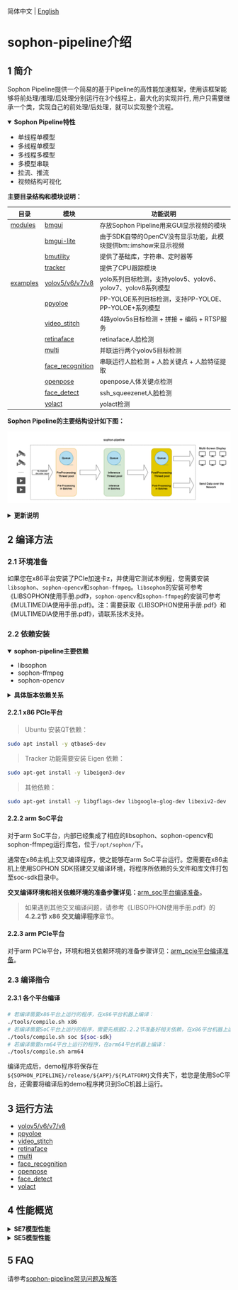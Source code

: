 简体中文 | [English](README_en.md)

# sophon-pipeline介绍

## 1 简介

Sophon Pipeline提供一个简易的基于Pipeline的高性能加速框架，使用该框架能够将前处理/推理/后处理分别运行在3个线程上，最大化的实现并行, 用户只需要继承一个类，实现自己的前处理/后处理，就可以实现整个流程。

<details open>
<summary><b> Sophon Pipeline特性</b></summary>

- 单线程单模型
- 多线程单模型
- 多线程多模型
- 多模型串联
- 拉流、推流
- 视频结构可视化

</details>

**主要目录结构和模块说明：**

| 目录                   | 模块                                            | 功能说明                                                     |
| ---------------------- | ----------------------------------------------- | ------------------------------------------------------------ |
| [modules](./modules)   | [bmgui](./modules/bmgui)                        | 存放Sophon Pipeline用来GUI显示视频的模块                     |
|                        | [bmgui-lite](./modules/bmgui-lite)              | 由于SDK自带的OpenCV没有显示功能，此模块提供bm::imshow来显示视频 |
|                        | [bmutility](./modules/bmutility)                | 提供了基础库，字符串、定时器等                               |
|                        | [tracker](./modules/tracker)                    | 提供了CPU跟踪模块                                            |
| [examples](./examples) | [yolov5/v6/v7/v8](./examples/yolov5)            | yolo系列目标检测，支持yolov5、yolov6、yolov7、yolov8系列模型 |
|                        | [ppyoloe](./examples/ppyoloe)                   | PP-YOLOE系列目标检测，支持PP-YOLOE、PP-YOLOE+系列模型        |
|                        | [video_stitch](./examples/video_stitch)         | 4路yolov5s目标检测 + 拼接 + 编码 + RTSP服务                  |
|                        | [retinaface](./examples/retinaface)             | retinaface人脸检测                                           |
|                        | [multi](./examples/multi)                       | 并联运行两个yolov5目标检测                                   |
|                        | [face_recognition](./examples/face_recognition) | 串联运行人脸检测 + 人脸关键点 + 人脸特征提取                 |
|                        | [openpose](./examples/openpose)                 | openpose人体关键点检测                                       |
|                        | [face_detect](./examples/face_detect)           | ssh_squeezenet人脸检测                                       |
|                        | [yolact](./examples/yolact)                     | yolact检测                                                   |

**Sophon Pipeline的主要结构设计如下图：** 

![**avatar**](./docs/pics/sophon-pipeline.png)


<details>
<summary><b> 更新说明</b></summary>


| 版本  | 说明 |
|:---------: |:------------|
| **v0.3.7** | 添加yolact例程，适配1684x(x86 PCIe、SoC、arm PCIe)，1684(x86 PCIe、SoC、arm PCIe)；添加yolov5_opt、yolov7_opt模型 |
| **v0.3.5** | 添加ppyoloe例程，适配1684x(x86 PCIe、SoC、arm PCIe)，1684(x86 PCIe、SoC、arm PCIe) |
| **v0.3.4** | 添加yolov6、yolov7、yolov8例程，适配1684x(x86 PCIe、SoC)，1684(x86 PCIe、SoC)；添加1684x fp16模型；所有例程适配1684/1684X arm PCIe(银河麒麟V10) |
| **v0.3.1** | 添加openpose、face_detect例程，适配1684x(x86 PCIe、SoC)，1684(x86 PCIe、SoC) |
| **v0.3.0** | 添加multi、face_recognition例程，适配1684x(x86 PCIe、SoC)，1684(x86 PCIe、SoC) |
| **v0.2.0** | 添加retinaface例程，适配1684x(x86 PCIe、SoC)，1684(x86 PCIe、SoC) |
| **v0.1.2** | 添加yolov5、video_stitch例程，适配1684x(x86 PCIe、SoC)，1684(x86 PCIe、SoC) |

</details>



## 2 编译方法

### 2.1 环境准备

如果您在x86平台安装了PCIe加速卡z，并使用它测试本例程，您需要安装 `libsophon`、`sophon-opencv`和`sophon-ffmpeg`。`libsophon`的安装可参考《LIBSOPHON使用手册.pdf》，`sophon-opencv`和`sophon-ffmpeg`的安装可参考《MULTIMEDIA使用手册.pdf》。注：需要获取《LIBSOPHON使用手册.pdf》和《MULTIMEDIA使用手册.pdf》，请联系技术支持。

### 2.2 依赖安装

<details open>
<summary><b>sophon-pipeline主要依赖 </b></summary>

- libsophon
- sophon-ffmpeg
- sophon-opencv

</details>

<details>
<summary><b>具体版本依赖关系</b></summary>

| sophon-pipeline版本 | 依赖libsophon版本 | 依赖sophon-ffmpeg版本 | 依赖sophon-opencv版本 |
| :-----------------: | :---------------: | :-------------------: | :-------------------: |
|     **v0.3.7**      |      >=0.4.7      |        >=0.6.2        |        >=0.6.2        |
|     **v0.3.5**      |      >=0.4.6      |        >=0.6.0        |        >=0.6.0        |
|     **v0.3.4**      |      >=0.4.4      |        >=0.5.1        |        >=0.5.1        |
|     **v0.3.4**      |      >=0.4.4      |        >=0.5.1        |        >=0.5.1        |
|     **v0.3.1**      |      >=0.4.3      |        >=0.5.0        |        >=0.5.0        |
|     **v0.2.0**      |      >=0.4.2      |        >=0.4.0        |        >=0.4.0        |
|     **v0.1.2**      |      >=0.4.1      |        >=0.3.1        |        >=0.3.1        |

</details>


#### 2.2.1 x86 PCIe平台

> Ubuntu 安装QT依赖：
````bash
sudo apt install -y qtbase5-dev
````

> Tracker 功能需要安装 Eigen 依赖：
```bash
sudo apt-get install -y libeigen3-dev
```

> 其他依赖：

```bash
sudo apt-get install -y libgflags-dev libgoogle-glog-dev libexiv2-dev
```

#### 2.2.2 arm SoC平台

对于arm SoC平台，内部已经集成了相应的libsophon、sophon-opencv和sophon-ffmpeg运行库包，位于`/opt/sophon/`下。

通常在x86主机上交叉编译程序，使之能够在arm SoC平台运行。您需要在x86主机上使用SOPHON SDK搭建交叉编译环境，将程序所依赖的头文件和库文件打包至soc-sdk目录中。

**交叉编译环境和相关依赖环境的准备步骤详见：**[arm_soc平台编译准备](./docs/docs_zh/arm_soc.md)。

> 如果遇到其他交叉编译问题，请参考《LIBSOPHON使用手册.pdf》的**4.2.2节 x86 交叉编译程序**章节。

#### 2.2.3 arm PCIe平台

对于arm PCIe平台，环境和相关依赖环境的准备步骤详见：[arm_pcie平台编译准备](./docs/docs_zh/arm_pcie.md)。

### 2.3 编译指令

#### 2.3.1 各个平台编译

``` bash
# 若编译需要x86平台上运行的程序，在x86平台机器上编译：
./tools/compile.sh x86 
# 若编译需要SoC平台上运行的程序，需要先根据2.2.2节准备好相关依赖，在x86平台机器上运行下述命令进行编译：
./tools/compile.sh soc ${soc-sdk} 
# 若编译需要arm64平台上运行的程序，在arm64平台机器上编译：
./tools/compile.sh arm64
```

编译完成后，demo程序将保存在`${SOPHON_PIPELINE}/release/${APP}/${PLATFORM}`文件夹下，若您是使用SoC平台，还需要将编译后的demo程序拷贝到SoC机器上运行。

## 3 运行方法

- [yolov5/v6/v7/v8](./docs/docs_zh/yolov5.md)
- [ppyoloe](./docs/docs_zh/ppyoloe.md)
- [video_stitch](./docs/docs_zh/video_stitch.md)
- [retinaface](./docs/docs_zh/retinaface.md)
- [multi](./docs/docs_zh/multi.md)
- [face_recognition](./docs/docs_zh/face_recognition.md)
- [openpose](./docs/docs_zh/openpose.md)
- [face_detect](./docs/docs_zh/face_detect.md)
- [yolact](./docs/docs_zh/yolact.md)

## 4 性能概览

<details>
<summary><b> SE7模型性能</b></summary>


|        例程及模型名称        | int8 inference(ms) | int8(FPS) | fp16 inference(ms) | fp16(FPS) |
| :--------------------------: | :----------------: | :-------: | :----------------: | :-------: |
|         **yolov5s**          |        3.29        |    182    |        6.27        |    129    |
|       **yolov5_opt🚀**        |        2.37        |    260    |        6.13        |    137    |
|         **yolov6s**          |        3.03        |    108    |        4.42        |    105    |
|          **yolov7**          |        8.93        |    98     |        22.5        |    40     |
|       **yolov7_opt🚀**        |        7.14        |    119    |       19.63        |    48     |
|         **yolov8s**          |        3.69        |    157    |        7.00        |    130    |
|        **ppyoloe_s**         |        5.39        |    167    |        8.46        |    115    |
|      **ppyoloe_plus_s**      |        5.10        |    160    |        7.86        |    115    |
|     **openpose_coco_18**     |        5.38        |    40     |       11.26        |    37     |
|     **openpose_body_25**     |        3.43        |    29     |        7.00        |    28     |
|       **yolact_base**        |       13.86        |    63     |         -          |     -     |
|     **yolact_darknet53**     |       12.96        |    68     |         -          |     -     |
|     **yolact_resnet50**      |       12.27        |    70     |         -          |     -     |
| **retinaface_mobilenet0.25** |        0.67        |   ≥500    |        0.81        |   ≥500    |
|       **face_detect**        |        1.16        |   ≥500    |        1.45        |   ≥500    |
|     **face_recognition**     |         -          |     -     |         -          |     -     |
|          **multi**           |         -          |     -     |         -          |     -     |
|       **video_stitch**       |         -          |     -     |         -          |     -     |

**测试说明：**

- 测试环境：SE7微服务器，8核cpu，cpu频率为2.3GHz，tpu频率为1000MHz，vpu频率为800MHz，jpu频率为800MHz。SDK版本为v23.03.01。测试视频和测试参数为各例程下默认视频和参数。
- inference只包含模型推理，不包含数据预处理和模型输出后处理部分，是平均一张图像推理耗时。
- FPS为各例程下SE7能运行的最大FPS值。

</details>

<details>
<summary><b> SE5模型性能</b></summary>


|        例程及模型名称        | int8 inference(ms) | int8(FPS) |
| :--------------------------: | :----------------: | :-------: |
|         **yolov5s**          |        6.21        |    131    |
|         **yolov6s**          |        8.01        |    90     |
|          **yolov7**          |       17.64        |    33     |
|         **yolov8s**          |        7.49        |    118    |
|        **ppyoloe_s**         |       20.49        |    46     |
|      **ppyoloe_plus_s**      |       19.62        |    50     |
|     **openpose_coco_18**     |        9.65        |    39     |
|     **openpose_body_25**     |        6.20        |    27     |
|       **yolact_base**        |       32.75        |    29     |
|     **yolact_darknet53**     |       30.15        |    31     |
|     **yolact_resnet50**      |       28.72        |    33     |
| **retinaface_mobilenet0.25** |        1.77        |   ≥475    |
|       **face_detect**        |        1.42        |   ≥475    |
|     **face_recognition**     |         -          |     -     |
|          **multi**           |         -          |     -     |
|       **video_stitch**       |         -          |     -     |

**测试说明：**

- 测试环境：SE5微服务器，8核cpu，cpu频率为2.3GHz，tpu频率为550MHz，vpu频率为640MHz，jpu频率为160MHz。SDK版本为v23.03.01。测试视频和测试参数为各例程下默认视频和参数。
- inference只包含模型推理，不包含数据预处理和模型输出后处理部分，是平均一张图像推理耗时。
- FPS为各例程下SE5能运行的最大FPS值。

</details>


## 5 FAQ

请参考[sophon-pipeline常见问题及解答](./docs/docs_zh/FAQ.md)
